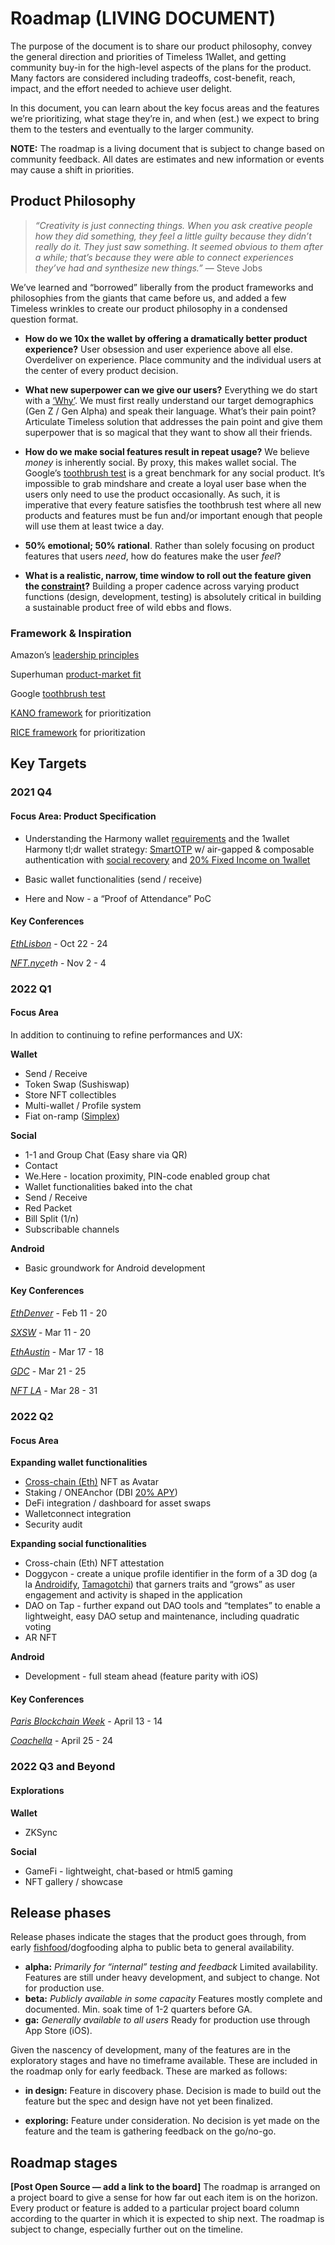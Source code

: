 # Roadmap (LIVING DOCUMENT)
The purpose of the document is to share our product philosophy, convey the general direction and priorities of Timeless 1Wallet, and getting community buy-in for the high-level aspects of the plans for the product. Many factors are considered including tradeoffs, cost-benefit, reach, impact, and the effort needed to achieve user delight. 

In this document, you can learn about the key focus areas and the features we’re prioritizing, what stage they’re in, and when (est.) we expect to bring them to the testers and eventually to the larger community.

**NOTE:** The roadmap is a living document that is subject to change based on community feedback. All dates are estimates and new information or events may cause a shift in priorities. 


## Product Philosophy
> _“Creativity is just connecting things. When you ask creative people how they did something, they feel a little guilty because they didn’t really do it. They just saw something. It seemed obvious to them after a while; that’s because they were able to connect experiences they’ve had and synthesize new things.”_ — Steve Jobs  


We’ve learned and “borrowed” liberally from the product frameworks and philosophies from the giants that came before us, and added a few Timeless wrinkles to create our product philosophy in a condensed question format. 

* **How do we 10x the wallet by offering a dramatically better product experience?**
User obsession and user experience above all else. Overdeliver on experience. Place community and the individual users at the center of every product decision.  

* **What new superpower can we give our users?**
Everything we do start with a [‘Why’](https://www.youtube.com/watch?v=u4ZoJKF_VuA&t=4s). We must first really understand our target demographics (Gen Z / Gen Alpha) and speak their language. What’s their pain point? Articulate Timeless solution that addresses the pain point and give them superpower that is so magical that they want to show all their friends.

* **How do we make social features result in repeat usage?**
We believe _money_ is inherently social. By proxy, this makes wallet social.  The Google’s [toothbrush test](https://www.inc.com/larry-kim/how-google-s-ceo-only-buys-companies-that-pass-his-crazy-toothbrush-test.html) is a great benchmark for any social product. It’s impossible to grab mindshare and create a loyal user base when the users only need to use the product occasionally. As such, it is imperative that every feature satisfies the toothbrush test where all new products and features must be fun and/or important enough that people will use them at least twice a day.

* **50% emotional; 50% rational**. Rather than solely focusing on product features that users _need_, how do features make the user _feel_?

* **What is a realistic, narrow, time window to roll out the feature given the [constraint](https://uxdesign.cc/creative-constraints-how-limitations-can-fuel-creativity-de3ef1e441b8)?**
Building a proper cadence across varying product functions (design, development, testing) is absolutely critical in building a sustainable product free of wild ebbs and flows.


### Framework & Inspiration

Amazon’s [leadership principles](https://www.amazon.jobs/en/principles)

Superhuman [product-market fit](https://review.firstround.com/how-superhuman-built-an-engine-to-find-product-market-fit)

Google [toothbrush test](https://www.inc.com/larry-kim/how-google-s-ceo-only-buys-companies-that-pass-his-crazy-toothbrush-test.html)

[KANO framework](https://www.reforge.com/brief/the-kano-model-measuring-product-investment-vs-customer-satisfaction#3JFdyjN6c2osNd1O-VJuIA) for prioritization

[RICE framework](https://www.intercom.com/blog/rice-simple-prioritization-for-product-managers/) for prioritization


## Key Targets
### 2021 Q4
#### Focus Area: Product Specification
* Understanding the Harmony wallet [requirements](http://harmony.one/20m-wallets) and the 1wallet 
Harmony tl;dr wallet strategy: [SmartOTP](https://twitter.com/stse/status/1390810619834638336 ) w/ air-gapped & composable authentication with [social recovery](https://vitalik.ca/general/2021/01/11/recovery.html) and [20% Fixed Income on 1wallet](https://open.harmony.one/strategy-roadmap/launch-dates-weekly-updates/20-fixed-income-on-1wallet)

* Basic wallet functionalities (send / receive)
* Here and Now - a “Proof of Attendance” PoC

#### Key Conferences
*[EthLisbon](https://www.ethlisbon.org/)* - Oct 22 - 24

*[NFT.nyc](https://www.nft.nyc/)eth* - Nov 2 - 4



### 2022 Q1
#### Focus Area
In addition to continuing to refine performances and UX:

**Wallet**

- Send / Receive 
- Token Swap (Sushiswap)
- Store NFT collectibles
- Multi-wallet / Profile system
- Fiat on-ramp ([Simplex](https://www.simplex.com/buy-crypto))

**Social**

- 1-1 and Group Chat (Easy share via QR)
- Contact
- We.Here - location proximity, PIN-code enabled group chat
- Wallet functionalities baked into the chat
- Send / Receive
- Red Packet
- Bill Split (1/n)
- Subscribable channels

**Android**

- Basic groundwork for Android development

#### Key Conferences
*[EthDenver](https://www.ethdenver.com/)* - Feb 11 - 20

*[SXSW](https://www.sxsw.com/)* - Mar 11 - 20

*[EthAustin](https://2022.ethaustin.org/)* - Mar 17 - 18

*[GDC](https://gdconf.com/)* - Mar 21 - 25

*[NFT LA](https://www.nftla.live/)* - Mar 28 - 31


### 2022 Q2
#### Focus Area
**Expanding wallet functionalities**

- [Cross-chain (Eth)](https://docs.google.com/document/d/14YKpPuPcFDI0a-dUY6XtlM5PwgNRWHLCIEY4QoaHv1w/edit#) NFT as Avatar
- Staking / ONEAnchor (DBI [20% APY](https://open.harmony.one/strategy-roadmap/launch-dates-weekly-updates/20-fixed-income-on-1wallet))
- DeFi integration / dashboard for asset swaps
- Walletconnect integration
- Security audit

**Expanding social functionalities**

- Cross-chain (Eth) NFT attestation
- Doggycon - create a unique profile identifier in the form of a 3D dog (a la [Androidify](https://www.larvalabs.com/project/androidify), [Tamagotchi](https://en.wikipedia.org/wiki/Tamagotchi)) that garners traits and “grows” as user engagement and activity is shaped in the application
- DAO on Tap - further expand out DAO tools and “templates” to enable a lightweight, easy DAO setup and maintenance, including quadratic voting
- AR NFT

**Android**

- Development - full steam ahead (feature parity with iOS)


#### Key Conferences
*[Paris Blockchain Week](https://www.pbwsummit.com/)* - April 13 - 14

*[Coachella](https://www.coachella.com/)* - April 25 - 24

### 2022 Q3 and Beyond
#### Explorations
**Wallet**

- ZKSync

**Social**

- GameFi - lightweight, chat-based or html5 gaming
- NFT gallery / showcase


## Release phases
Release phases indicate the stages that the product goes through, from early [fishfood](https://www.notion.so/Fishfooding-1Wallet-26a6863143e24e018f6d5af5e82a880c)/dogfooding alpha to public beta to general availability.

* **alpha:** _Primarily for “internal” testing and feedback_
Limited availability. Features are still under heavy development, and subject to change. Not for production use.
* **beta:** _Publicly available in some capacity_
Features mostly complete and documented. Min. soak time of 1-2 quarters before GA.
* **ga:** _Generally available to all users_
Ready for production use through App Store (iOS). 

Given the nascency of development, many of the features are in the exploratory stages and have no timeframe available. These are included in the roadmap only for early feedback. These are marked as follows:

* **in design:**
Feature in discovery phase. Decision is made to build out the feature but the spec and design have not yet been finalized.

* **exploring:**
Feature under consideration. No decision is yet made on the feature and the team is gathering feedback on the go/no-go.

## Roadmap stages
**[Post Open Source — add a link to the board]** The roadmap is arranged on a project board to give a sense for how far out each item is on the horizon. Every product or feature is added to a particular project board column according to the quarter in which it is expected to ship next. The roadmap is subject to change, especially further out on the timeline. 
